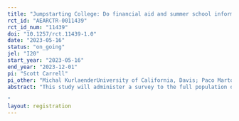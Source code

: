 ```yaml
---
title: "Jumpstarting College: Do financial aid and summer school information nudges to high school seniors improve college outcomes?"
rct_id: "AEARCTR-0011439"
rct_id_num: "11439"
doi: "10.1257/rct.11439-1.0"
date: "2023-05-16"
status: "on_going"
jel: "I20"
start_year: "2023-05-16"
end_year: "2023-12-01"
pi: "Scott Carrell"
pi_other: "Michal KurlaenderUniversity of California, Davis; Paco MartorellUniversity of California, Davis; Elizabeth FriedmannUniversity of California, Davis; Sherrie ReedUniversity of California, Davis; Christina SunUniversity of California, Davis"
abstract: "This study will administer a survey to the full population of current California high school seniors who have initiated a financial aid application in Spring 2023 and ask about their experiences in high school and plans for college attendance in Summer and Fall 2023. This study will draw on responses from a survey instrument developed by researchers at UC Davis, with input and consultation from California Student Aid Commission (CSAC) officials. The survey focuses on three domains: 1) students’ plans for college enrollment; 2) supports students received in applying for financial aid; and 3) their perceptions about their high school performance and experiences. As described below, within the survey, we include two information nudges.  One nudge provides information on the potential benefits of attending summer school at a California Community College.  The second nudge provides information on the potential financial aid benefits of enrolling full-time at a California Community College.  Both information nudges are administered randomly to the survey respondents to see if the information provided influences student college enrollment and subsequent outcomes. 
"
layout: registration
---
```


